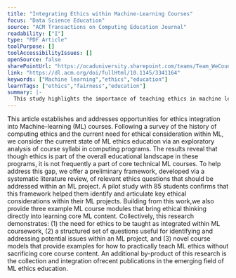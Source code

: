 ```yaml
---
title: "Integrating Ethics within Machine-Learning Courses"
focus: "Data Science Education"
source: "ACM Transactions on Computing Education Journal"
readability: ["I"]
type: "PDF Article"
toolPurpose: []
toolAccessibilityIssues: []
openSource: false
sharePointUrl: "https://ocaduniversity.sharepoint.com/teams/Team_WeCount/Shared%20Documents/Resources%20and%20Tools/Literature%20(curated)/Integrating%20Ethics%20within%20Machine-learning%20Courses.pdf"
link: "https://dl.acm.org/doi/fullHtml/10.1145/3341164"
keywords: ["Machine learning","ethics","education"]
learnTags: ["ethics","fairness","education"]
summary: |-
  This study highlights the importance of teaching ethics in machine learning courses, offers a list of ethics questions for identifying potential issues within a machine learning project, and provides example course modules for teaching machine learning ethics while preserving core course content.
---
```

This article establishes and addresses opportunities for ethics integration into Machine-learning (ML) courses. Following a survey of the history of computing ethics and the current need for ethical consideration within ML, we consider the current state of ML ethics education via an exploratory analysis of course syllabi in computing programs. The results reveal that though ethics is part of the overall educational landscape in these programs, it is not frequently a part of core technical ML courses. To help address this gap, we offer a preliminary framework, developed via a systematic literature review, of relevant ethics questions that should be addressed within an ML project. A pilot study with 85 students confirms that this framework helped them identify and articulate key ethical considerations within their ML projects. Building from this work,we also provide three example ML course modules that bring ethical thinking directly into learning core ML content. Collectively, this research demonstrates: (1) the need for ethics to be taught as integrated within ML coursework, (2) a structured set of questions useful for identifying and addressing potential issues within an ML project, and (3) novel course models that provide examples for how to practically teach ML ethics without sacrificing core course content. An additional by-product of this research is the collection and integration ofrecent publications in the emerging field of ML ethics education.
